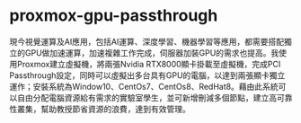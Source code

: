 # proxmox-gpu-passthrough
現今視覺運算及AI應用，包括AI運算、深度學習、機器學習等應用，都需要搭配獨立的GPU做加速運算，加速複雜工作完成，伺服器加裝GPU的需求也提高。我使用Proxmox建立虛擬機，將兩張Nvidia RTX8000顯卡掛載至虛擬機，完成PCI Passthrough設定，同時可以虛擬出多台具有GPU的電腦，以達到兩張顯卡獨立運作；安裝系統為Window10、CentOs7、CentOs8、RedHat8。藉由此系統可以自由分配電腦資源給有需求的實驗室學生，並可新增刪減多個節點，建立高可靠性叢集，幫助教授節省資源的浪費，達到有效管理。
